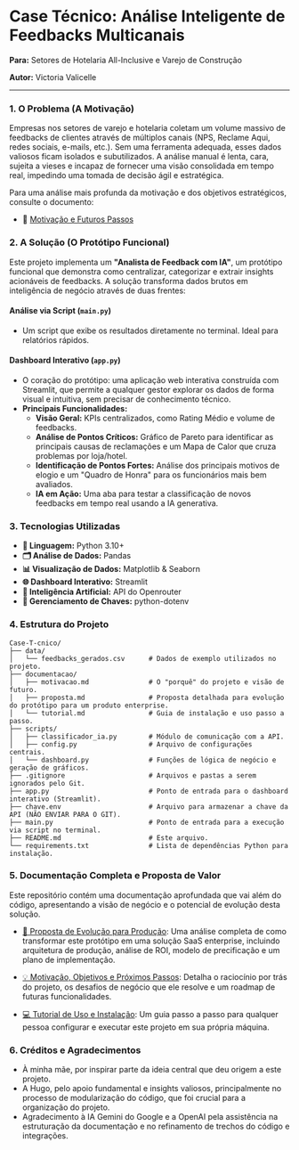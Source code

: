 # **Case Técnico: Análise Inteligente de Feedbacks Multicanais**

**Para:** Setores de Hotelaria All-Inclusive e Varejo de Construção

**Autor:** Victoria Valicelle

-----

### **1. O Problema (A Motivação)**

Empresas nos setores de varejo e hotelaria coletam um volume massivo de feedbacks de clientes através de múltiplos canais (NPS, Reclame Aqui, redes sociais, e-mails, etc.). Sem uma ferramenta adequada, esses dados valiosos ficam isolados e subutilizados. A análise manual é lenta, cara, sujeita a vieses e incapaz de fornecer uma visão consolidada em tempo real, impedindo uma tomada de decisão ágil e estratégica.

Para uma análise mais profunda da motivação e dos objetivos estratégicos, consulte o documento:

  * 📄 [Motivação e Futuros Passos](documentacao/motivacao.md)

### **2. A Solução (O Protótipo Funcional)**

Este projeto implementa um **"Analista de Feedback com IA"**, um protótipo funcional que demonstra como centralizar, categorizar e extrair insights acionáveis de feedbacks. A solução transforma dados brutos em inteligência de negócio através de duas frentes:

#### **Análise via Script (`main.py`)**

  * Um script que exibe os resultados diretamente no terminal. Ideal para relatórios rápidos.

#### **Dashboard Interativo (`app.py`)**

  * O coração do protótipo: uma aplicação web interativa construída com Streamlit, que permite a qualquer gestor explorar os dados de forma visual e intuitiva, sem precisar de conhecimento técnico.
  * **Principais Funcionalidades:**
      * **Visão Geral:** KPIs centralizados, como Rating Médio e volume de feedbacks.
      * **Análise de Pontos Críticos:** Gráfico de Pareto para identificar as principais causas de reclamações e um Mapa de Calor que cruza problemas por loja/hotel.
      * **Identificação de Pontos Fortes:** Análise dos principais motivos de elogio e um "Quadro de Honra" para os funcionários mais bem avaliados.
      * **IA em Ação:** Uma aba para testar a classificação de novos feedbacks em tempo real usando a IA generativa.

### **3. Tecnologias Utilizadas**

  * **🐍 Linguagem:** Python 3.10+
  * **🗂️ Análise de Dados:** Pandas
  * **📊 Visualização de Dados:** Matplotlib & Seaborn
  * **🌐 Dashboard Interativo:** Streamlit
  * **🤖 Inteligência Artificial:** API do Openrouter
  * **🔑 Gerenciamento de Chaves:** python-dotenv

### **4. Estrutura do Projeto**

```
Case-T-cnico/
├── data/
│   └── feedbacks_gerados.csv      # Dados de exemplo utilizados no projeto.
├── documentacao/
│   ├── motivacao.md               # O "porquê" do projeto e visão de futuro.
│   ├── proposta.md                # Proposta detalhada para evolução do protótipo para um produto enterprise.
│   └── tutorial.md                # Guia de instalação e uso passo a passo.
├── scripts/
│   ├── classificador_ia.py        # Módulo de comunicação com a API.
│   ├── config.py                  # Arquivo de configurações centrais.
│   └── dashboard.py               # Funções de lógica de negócio e geração de gráficos.
├── .gitignore                     # Arquivos e pastas a serem ignorados pelo Git.
├── app.py                         # Ponto de entrada para o dashboard interativo (Streamlit).
├── chave.env                      # Arquivo para armazenar a chave da API (NÃO ENVIAR PARA O GIT).
├── main.py                        # Ponto de entrada para a execução via script no terminal.
├── README.md                      # Este arquivo.
└── requirements.txt               # Lista de dependências Python para instalação.
```

### **5. Documentação Completa e Proposta de Valor**

Este repositório contém uma documentação aprofundada que vai além do código, apresentando a visão de negócio e o potencial de evolução desta solução.

  * [📄 Proposta de Evolução para Produção](documentacao/proposta.md): Uma análise completa de como transformar este protótipo em uma solução SaaS enterprise, incluindo arquitetura de produção, análise de ROI, modelo de precificação e um plano de implementação.

  * [💡 Motivação, Objetivos e Próximos Passos](documentacao/motivacao.md): Detalha o raciocínio por trás do projeto, os desafios de negócio que ele resolve e um roadmap de futuras funcionalidades.

  * [💻 Tutorial de Uso e Instalação](documentacao/tutorial.md): Um guia passo a passo para qualquer pessoa configurar e executar este projeto em sua própria máquina.

### **6. Créditos e Agradecimentos**

  * À minha mãe, por inspirar parte da ideia central que deu origem a este projeto.
  * A Hugo, pelo apoio fundamental e insights valiosos, principalmente no processo de modularização do código, que foi crucial para a organização do projeto.
  * Agradecimento à IA Gemini do Google e a OpenAI pela assistência na estruturação da documentação e no refinamento de trechos do código e integrações.
